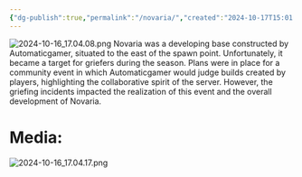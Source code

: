 ```yaml
---
{"dg-publish":true,"permalink":"/novaria/","created":"2024-10-17T15:01:56.780-05:00","updated":"2024-10-17T15:06:13.498-05:00"}
---
```


![2024-10-16_17.04.08.png](/img/user/Images/2024-10-16_17.04.08.png)
Novaria was a developing base constructed by Automaticgamer, situated to the east of the spawn point. Unfortunately, it became a target for griefers during the season. Plans were in place for a community event in which Automaticgamer would judge builds created by players, highlighting the collaborative spirit of the server. However, the griefing incidents impacted the realization of this event and the overall development of Novaria.

# Media: 

![2024-10-16_17.04.17.png](/img/user/Images/2024-10-16_17.04.17.png)